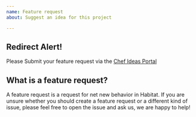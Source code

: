 ```yaml
---
name: Feature request
about: Suggest an idea for this project

---
```

## Redirect Alert!

Please Submit your feature request via the [Chef Ideas Portal](https://chef-software.ideas.aha.io/)

## What is a feature request?

A feature request is a request for net new behavior in Habitat. If you are unsure whether you should create a feature request or a different kind of issue, please feel free to open the issue and ask us, we are happy to help! 
